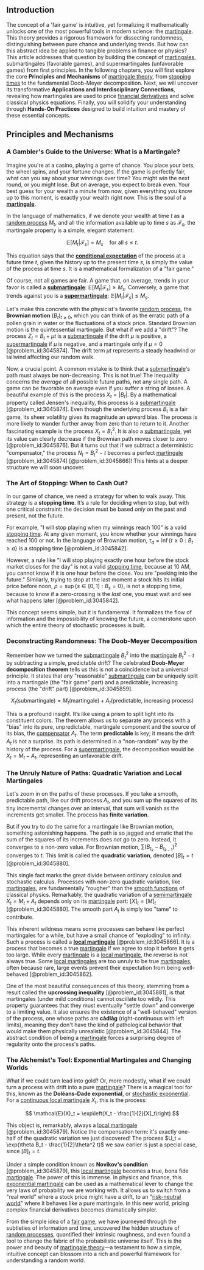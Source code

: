 ## Introduction
The concept of a 'fair game' is intuitive, yet formalizing it mathematically unlocks one of the most powerful tools in modern science: the [martingale](@article_id:145542). This theory provides a rigorous framework for dissecting randomness, distinguishing between pure chance and underlying trends. But how can this abstract idea be applied to tangible problems in finance or physics? This article addresses that question by building the concept of [martingales](@article_id:267285), submartingales (favorable games), and supermartingales (unfavorable games) from first principles. In the following chapters, you will first explore the core **Principles and Mechanisms** of [martingale theory](@article_id:266311), from [stopping times](@article_id:261305) to the fundamental Doob-Meyer decomposition. Next, we will uncover its transformative **Applications and Interdisciplinary Connections**, revealing how martingales are used to price [financial derivatives](@article_id:636543) and solve classical physics equations. Finally, you will solidify your understanding through **Hands-On Practices** designed to build intuition and mastery of these essential concepts.

## Principles and Mechanisms

### A Gambler's Guide to the Universe: What is a Martingale?

Imagine you're at a casino, playing a game of chance. You place your bets, the wheel spins, and your fortune changes. If the game is perfectly fair, what can you say about your winnings over time? You might win the next round, or you might lose. But on average, you expect to break even. Your best guess for your wealth a minute from now, given everything you know up to this moment, is exactly your wealth right now. This is the soul of a **[martingale](@article_id:145542)**.

In the language of mathematics, if we denote your wealth at time $t$ as a [random process](@article_id:269111) $M_t$, and all the information available up to time $s$ as $\mathcal{F}_s$, the martingale property is a simple, elegant statement:

$$
\mathbb{E}[M_t | \mathcal{F}_s] = M_s \quad \text{for all } s \le t.
$$

This equation says that the **[conditional expectation](@article_id:158646)** of the process at a future time $t$, given the history up to the present time $s$, is simply the value of the process at time $s$. It is a mathematical formalization of a "fair game."

Of course, not all games are fair. A game that, on average, trends in your favor is called a **[submartingale](@article_id:263484)**: $\mathbb{E}[M_t | \mathcal{F}_s] \ge M_s$. Conversely, a game that trends against you is a **[supermartingale](@article_id:271010)**: $\mathbb{E}[M_t | \mathcal{F}_s] \le M_s$.

Let's make this concrete with the physicist's favorite [random process](@article_id:269111), the **Brownian motion** $(B_t)_{t \ge 0}$, which you can think of as the erratic path of a pollen grain in water or the fluctuations of a stock price. Standard Brownian motion is the quintessential martingale. But what if we add a "drift"? The process $Z_t = B_t + \mu t$ is a [submartingale](@article_id:263484) if the drift $\mu$ is positive, a [supermartingale](@article_id:271010) if $\mu$ is negative, and a martingale only if $\mu=0$ [@problem_id:3045874]. The drift term $\mu t$ represents a steady headwind or tailwind affecting our random walk.

Now, a crucial point. A common mistake is to think that a [submartingale](@article_id:263484)'s path must always be non-decreasing. This is not true! The inequality concerns the *average* of all possible future paths, not any single path. A game can be favorable on average even if you suffer a string of losses. A beautiful example of this is the process $X_t = |B_t|$. By a mathematical property called Jensen's inequality, this process is a [submartingale](@article_id:263484) [@problem_id:3045874]. Even though the underlying process $B_t$ is a fair game, its sheer volatility gives its magnitude an upward bias. The process is more likely to wander further away from zero than to return to it. Another fascinating example is the process $X_t = B_t^2$. It is also a [submartingale](@article_id:263484), yet its value can clearly decrease if the Brownian path moves closer to zero [@problem_id:3045876]. But it turns out that if we subtract a deterministic "compensator," the process $N_t = B_t^2 - t$ becomes a perfect [martingale](@article_id:145542) [@problem_id:3045874] [@problem_id:3045866]! This hints at a deeper structure we will soon uncover.

### The Art of Stopping: When to Cash Out?

In our game of chance, we need a strategy for when to walk away. This strategy is a **stopping time**. It’s a rule for deciding when to stop, but with one critical constraint: the decision must be based *only* on the past and present, not the future.

For example, "I will stop playing when my winnings reach $100$" is a valid [stopping time](@article_id:269803). At any given moment, you know whether your winnings have reached $100$ or not. In the language of Brownian motion, $\tau_a = \inf\{t \ge 0 : B_t \ge a\}$ is a stopping time [@problem_id:3045842].

However, a rule like "I will stop playing exactly one hour before the stock market closes for the day" is not a valid [stopping time](@article_id:269803), because at 10 AM, you cannot know if it is one hour before the close. You are "peeking into the future." Similarly, trying to stop at the last moment a stock hits its initial price before noon, $\rho = \sup\{s \in [0,1]: B_s = 0\}$, is not a stopping time, because to know if a zero-crossing is the *last* one, you must wait and see what happens later [@problem_id:3045842].

This concept seems simple, but it is fundamental. It formalizes the flow of information and the impossibility of knowing the future, a cornerstone upon which the entire theory of stochastic processes is built.

### Deconstructing Randomness: The Doob-Meyer Decomposition

Remember how we turned the [submartingale](@article_id:263484) $B_t^2$ into the [martingale](@article_id:145542) $B_t^2 - t$ by subtracting a simple, predictable drift? The celebrated **Doob-Meyer decomposition theorem** tells us this is not a coincidence but a universal principle. It states that any "reasonable" [submartingale](@article_id:263484) can be uniquely split into a martingale (the "fair game" part) and a predictable, increasing process (the "drift" part) [@problem_id:3045859].

$$
X_t (\text{submartingale}) = M_t (\text{martingale}) + A_t (\text{predictable, increasing process})
$$

This is a profound insight. It’s like using a prism to split light into its constituent colors. The theorem allows us to separate any process with a "bias" into its pure, unpredictable, martingale component and the source of its bias, the [compensator](@article_id:270071) $A_t$. The term **predictable** is key; it means the drift $A_t$ is not a surprise. Its path is determined in a "non-random" way by the history of the process. For a [supermartingale](@article_id:271010), the decomposition would be $X_t = M_t - A_t$, representing an unfavorable drift.

### The Unruly Nature of Paths: Quadratic Variation and Local Martingales

Let's zoom in on the paths of these processes. If you take a smooth, predictable path, like our drift process $A_t$, and you sum up the squares of its tiny incremental changes over an interval, that sum will vanish as the increments get smaller. The process has **finite variation**.

But if you try to do the same for a martingale like Brownian motion, something astonishing happens. The path is so jagged and erratic that the sum of the squares of its increments does *not* go to zero. Instead, it converges to a non-zero value. For Brownian motion, $\sum (B_{t_{k}} - B_{t_{k-1}})^2$ converges to $t$. This limit is called the **quadratic variation**, denoted $[B]_t = t$ [@problem_id:3045880].

This single fact marks the great divide between ordinary calculus and stochastic calculus. Processes with non-zero quadratic variation, like [martingales](@article_id:267285), are fundamentally "rougher" than the [smooth functions](@article_id:138448) of classical physics. Remarkably, the quadratic variation of a [semimartingale](@article_id:187944) $X_t = M_t + A_t$ depends only on its [martingale](@article_id:145542) part: $[X]_t = [M]_t$ [@problem_id:3045880]. The smooth part $A_t$ is simply too "tame" to contribute.

This inherent wildness means some processes can behave like perfect martingales for a while, but have a small chance of "exploding" to infinity. Such a process is called a **[local martingale](@article_id:203239)** [@problem_id:3045866]. It is a process that becomes a true [martingale](@article_id:145542) if we agree to stop it before it gets too large. While every [martingale](@article_id:145542) is a [local martingale](@article_id:203239), the reverse is not always true. Some [local martingales](@article_id:186261) are too unruly to be true [martingales](@article_id:267285), often because rare, large events prevent their expectation from being well-behaved [@problem_id:3045862].

One of the most beautiful consequences of this theory, stemming from a result called the **upcrossing inequality** [@problem_id:3045881], is that martingales (under mild conditions) cannot oscillate too wildly. This property guarantees that they must eventually "settle down" and converge to a limiting value. It also ensures the existence of a "well-behaved" version of the process, one whose paths are **càdlàg** (right-continuous with left limits), meaning they don't have the kind of pathological behavior that would make them physically unrealistic [@problem_id:3045844]. The abstract condition of being a [martingale](@article_id:145542) forces a surprising degree of regularity onto the process's paths.

### The Alchemist's Tool: Exponential Martingales and Changing Worlds

What if we could turn lead into gold? Or, more modestly, what if we could turn a process with drift into a pure [martingale](@article_id:145542)? There is a magical tool for this, known as the **Doléans-Dade exponential**, or [stochastic exponential](@article_id:197204). For a [continuous local martingale](@article_id:188427) $X_t$, this is the process:

$$
\mathcal{E}(X)_t = \exp\left(X_t - \frac{1}{2}[X]_t\right)
$$

This object is, remarkably, always a [local martingale](@article_id:203239) [@problem_id:3045879]. Notice the compensation term: it's exactly one-half of the quadratic variation we just discovered! The process $U_t = \exp(\theta B_t - \frac{1}{2}\theta^2 t)$ we saw earlier is just a special case, since $[B]_t = t$.

Under a simple condition known as **Novikov's condition** [@problem_id:3045879], this [local martingale](@article_id:203239) becomes a true, bona fide [martingale](@article_id:145542). The power of this is immense. In physics and finance, this [exponential martingale](@article_id:181757) can be used as a mathematical lever to change the very laws of probability we are working with. It allows us to switch from a "real world" where a stock price might have a drift, to an "[risk-neutral world](@article_id:147025)" where it behaves like a pure martingale. In this new world, pricing complex financial derivatives becomes dramatically simpler.

From the simple idea of a [fair game](@article_id:260633), we have journeyed through the subtleties of information and time, uncovered the hidden structure of [random processes](@article_id:267993), quantified their intrinsic roughness, and even found a tool to change the fabric of the probabilistic universe itself. This is the power and beauty of [martingale theory](@article_id:266311)—a testament to how a simple, intuitive concept can blossom into a rich and powerful framework for understanding a random world.